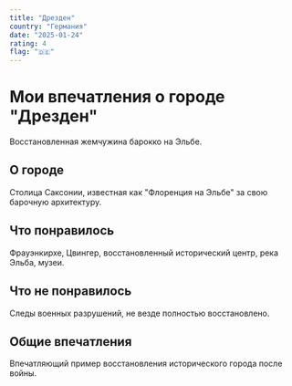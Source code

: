 ```yaml
---
title: "Дрезден"
country: "Германия"
date: "2025-01-24"
rating: 4
flag: "🇩🇪"
---
```


# Мои впечатления о городе "Дрезден"

Восстановленная жемчужина барокко на Эльбе.

## О городе

Столица Саксонии, известная как "Флоренция на Эльбе" за свою барочную архитектуру.

## Что понравилось

Фрауэнкирхе, Цвингер, восстановленный исторический центр, река Эльба, музеи.

## Что не понравилось

Следы военных разрушений, не везде полностью восстановлено.

## Общие впечатления

Впечатляющий пример восстановления исторического города после войны.
